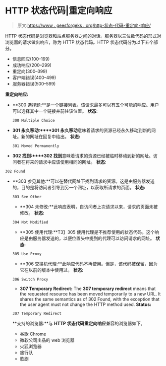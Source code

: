 # HTTP 状态代码|重定向响应

> 原文:[https://www . geesforgeks . org/http-状态-代码-重定向-响应/](https://www.geeksforgeeks.org/http-status-codes-redirection-responses/)

HTTP 状态代码是浏览器和站点服务器之间的对话。服务器以三位数代码的形式对浏览器的请求做出响应，称为 HTTP 状态代码。HTTP 状态代码分为以下五个部分。

*   信息回应(100–199)
*   成功响应(200–299)
*   重定向(300–399)
*   客户端错误(400–499)
*   服务器错误(500–599)

**重定向响应:**

*   **300 选择题:**是一个链接列表。该请求最多可以有五个可能的响应。用户可以选择其中一个链接并前往该位置。
    **状态:**

    ```
    300 Multiple Choice
    ```

*   **301 永久移动:****301 永久移动**意味着请求的资源已经永久移动到新的网址。新的网址在回复中给出。
    **状态:**

    ```
    301 Moved Permanently
    ```

*   **302 找到:****302 找到**意味着请求的资源已经被临时移动到新的网址。访问者在将来的请求中应该使用相同的网址。
    **状态:**

```
302 Found
```

*   **303 参见其他:**可以在替代网址下找到请求的资源。这是由服务器发送的，目的是将访问者引导到另一个网址，以获取所请求的页面。
    **状态:**

    ```
    303 See Other
    ```

    *   **304 未修改:**此响应表明，自访问者上次请求以来，请求的页面未被修改。
    **状态:**

    ```
    304 Not Modified
    ```

    *   **305 使用代理:**T3】305 使用代理是不推荐使用的状态代码。这个响应是由服务器发送的，以便位置头中提到的代理可以访问请求的网址。
    **状态:**

    ```
    305 Use Proxy
    ```

    *   **306 交换机代理:**此响应代码不再使用。但是，该代码被保留，因为它在以前的版本中使用过。
    **状态:**

    ```
    306 Switch Proxy
    ```

    *   **307 Temporary Redirect:** The **307 temporary redirect** means that the requested resource has been moved temporarily to a new URL. It shares the same semantics as of 302 Found, with the exception that the user agent must not change the HTTP method used.
    **Status:**

    ```
    307 Temporary Redirect
    ```

    **支持的浏览器:**与 **HTTP 状态代码重定向响应**兼容的浏览器如下。

    *   谷歌 Chrome
    *   微软公司出品的 web 浏览器
    *   火狐浏览器
    *   旅行队
    *   歌剧